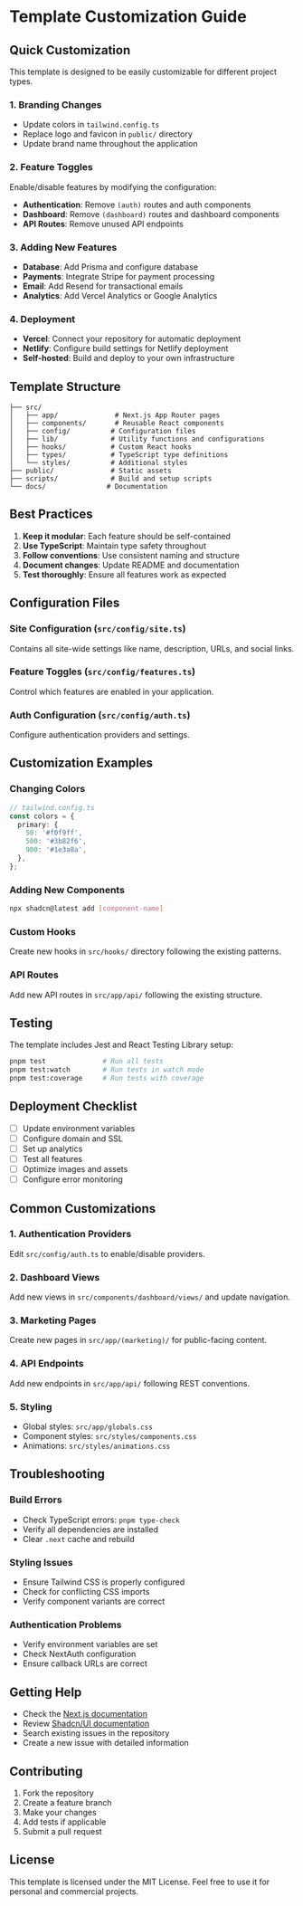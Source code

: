 # Template Customization Guide

## Quick Customization

This template is designed to be easily customizable for different project types.

### 1. Branding Changes

- Update colors in `tailwind.config.ts`
- Replace logo and favicon in `public/` directory
- Update brand name throughout the application

### 2. Feature Toggles

Enable/disable features by modifying the configuration:

- **Authentication**: Remove `(auth)` routes and auth components
- **Dashboard**: Remove `(dashboard)` routes and dashboard components
- **API Routes**: Remove unused API endpoints

### 3. Adding New Features

- **Database**: Add Prisma and configure database
- **Payments**: Integrate Stripe for payment processing
- **Email**: Add Resend for transactional emails
- **Analytics**: Add Vercel Analytics or Google Analytics

### 4. Deployment

- **Vercel**: Connect your repository for automatic deployment
- **Netlify**: Configure build settings for Netlify deployment
- **Self-hosted**: Build and deploy to your own infrastructure

## Template Structure

```
├── src/
│   ├── app/              # Next.js App Router pages
│   ├── components/       # Reusable React components
│   ├── config/          # Configuration files
│   ├── lib/             # Utility functions and configurations
│   ├── hooks/           # Custom React hooks
│   ├── types/           # TypeScript type definitions
│   └── styles/          # Additional styles
├── public/              # Static assets
├── scripts/             # Build and setup scripts
└── docs/               # Documentation
```

## Best Practices

1. **Keep it modular**: Each feature should be self-contained
2. **Use TypeScript**: Maintain type safety throughout
3. **Follow conventions**: Use consistent naming and structure
4. **Document changes**: Update README and documentation
5. **Test thoroughly**: Ensure all features work as expected

## Configuration Files

### Site Configuration (`src/config/site.ts`)

Contains all site-wide settings like name, description, URLs, and social links.

### Feature Toggles (`src/config/features.ts`)

Control which features are enabled in your application.

### Auth Configuration (`src/config/auth.ts`)

Configure authentication providers and settings.

## Customization Examples

### Changing Colors

```typescript
// tailwind.config.ts
const colors = {
  primary: {
    50: '#f0f9ff',
    500: '#3b82f6',
    900: '#1e3a8a',
  },
};
```

### Adding New Components

```bash
npx shadcn@latest add [component-name]
```

### Custom Hooks

Create new hooks in `src/hooks/` directory following the existing patterns.

### API Routes

Add new API routes in `src/app/api/` following the existing structure.

## Testing

The template includes Jest and React Testing Library setup:

```bash
pnpm test              # Run all tests
pnpm test:watch        # Run tests in watch mode
pnpm test:coverage     # Run tests with coverage
```

## Deployment Checklist

- [ ] Update environment variables
- [ ] Configure domain and SSL
- [ ] Set up analytics
- [ ] Test all features
- [ ] Optimize images and assets
- [ ] Configure error monitoring

## Common Customizations

### 1. Authentication Providers

Edit `src/config/auth.ts` to enable/disable providers.

### 2. Dashboard Views

Add new views in `src/components/dashboard/views/` and update navigation.

### 3. Marketing Pages

Create new pages in `src/app/(marketing)/` for public-facing content.

### 4. API Endpoints

Add new endpoints in `src/app/api/` following REST conventions.

### 5. Styling

- Global styles: `src/app/globals.css`
- Component styles: `src/styles/components.css`
- Animations: `src/styles/animations.css`

## Troubleshooting

### Build Errors

- Check TypeScript errors: `pnpm type-check`
- Verify all dependencies are installed
- Clear `.next` cache and rebuild

### Styling Issues

- Ensure Tailwind CSS is properly configured
- Check for conflicting CSS imports
- Verify component variants are correct

### Authentication Problems

- Verify environment variables are set
- Check NextAuth configuration
- Ensure callback URLs are correct

## Getting Help

- Check the [Next.js documentation](https://nextjs.org/docs)
- Review [Shadcn/UI documentation](https://ui.shadcn.com/)
- Search existing issues in the repository
- Create a new issue with detailed information

## Contributing

1. Fork the repository
2. Create a feature branch
3. Make your changes
4. Add tests if applicable
5. Submit a pull request

## License

This template is licensed under the MIT License. Feel free to use it for personal and commercial projects.
